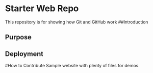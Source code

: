# Starter Web Repo

This repository is for showing how Git and GitHub work
##Introduction 

## Purpose

## Deployment

#How to Contribute
Sample website with plenty of files for demos